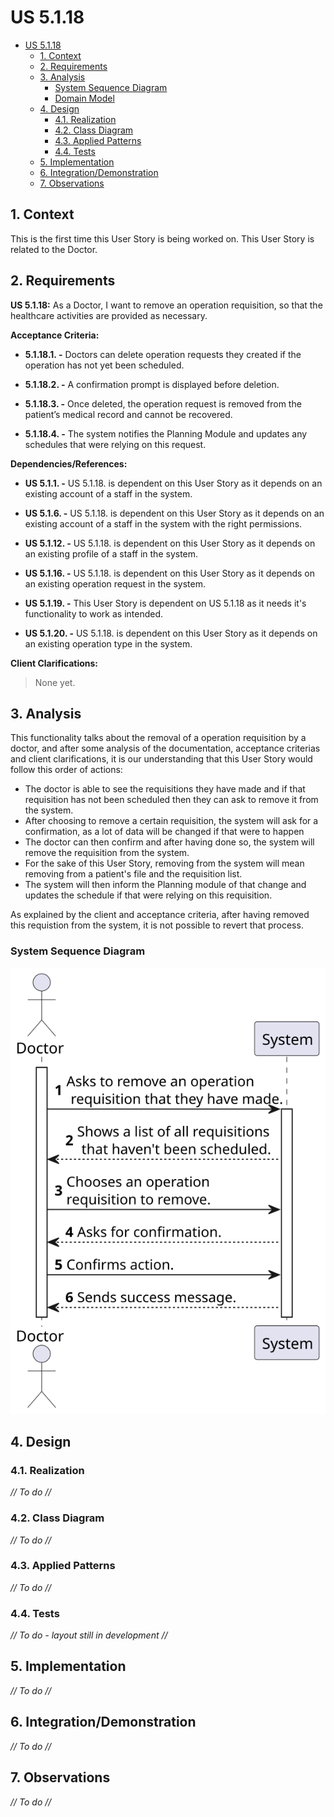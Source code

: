 # US 5.1.18

<!-- TOC -->
- [US 5.1.18](#us-5118)
  - [1. Context](#1-context)
  - [2. Requirements](#2-requirements)
  - [3. Analysis](#3-analysis)
    - [System Sequence Diagram](#system-sequence-diagram)
    - [Domain Model](#domain-model)
  - [4. Design](#4-design)
    - [4.1. Realization](#41-realization)
    - [4.2. Class Diagram](#42-class-diagram)
    - [4.3. Applied Patterns](#43-applied-patterns)
    - [4.4. Tests](#44-tests)
  - [5. Implementation](#5-implementation)
  - [6. Integration/Demonstration](#6-integrationdemonstration)
  - [7. Observations](#7-observations)
<!-- TOC -->


## 1. Context

This is the first time this User Story is being worked on. 
This User Story is related to the Doctor.

## 2. Requirements

**US 5.1.18:** As a Doctor, I want to remove an operation requisition, so that the healthcare activities are provided as necessary. 

**Acceptance Criteria:**

- **5.1.18.1. -** Doctors can delete operation requests they created if the operation has not yet been scheduled. 

- **5.1.18.2. -** A confirmation prompt is displayed before deletion. 

- **5.1.18.3. -** Once deleted, the operation request is removed from the patient’s medical record and cannot be recovered. 

- **5.1.18.4. -** The system notifies the Planning Module and updates any schedules that were relying on this request. 

**Dependencies/References:**

- **US 5.1.1. -** US 5.1.18. is dependent on this User Story as it depends on an existing account of a staff in the system.

- **US 5.1.6. -** US 5.1.18. is dependent on this User Story as it depends on an existing account of a staff in the system with the right permissions.

- **US 5.1.12. -** US 5.1.18. is dependent on this User Story as it depends on an existing profile of a staff in the system.

- **US 5.1.16. -** US 5.1.18. is dependent on this User Story as it depends on an existing operation request in the system.

- **US 5.1.19. -** This User Story is dependent on US 5.1.18 as it needs it's functionality to work as intended.

- **US 5.1.20. -** US 5.1.18. is dependent on this User Story as it depends on an existing operation type in the system.

**Client Clarifications:**

> None yet.

## 3. Analysis

This functionality talks about the removal of a operation requisition by a doctor, and after some analysis of the documentation, acceptance criterias and client clarifications, it is our understanding that this User Story would follow this order of actions:

- The doctor is able to see the requisitions they have made and if that requisition has not been scheduled then they can ask to remove it from the system.
- After choosing to remove a certain requisition, the system will ask for a confirmation, as a lot of data will be changed if that were to happen
- The doctor can then confirm and after having done so, the system will remove the requisition from the system.
- For the sake of this User Story, removing from the system will mean removing from a patient's file and the requisition list.
- The system will then inform the Planning module of that change and updates the schedule if that were relying on this requisition.

As explained by the client and acceptance criteria, after having removed this requistion from the system, it is not possible to revert that process.

### System Sequence Diagram

![SSD](Diagrams/SSD/system-sequence-diagram-doctor.svg)

## 4. Design

### 4.1. Realization

_// To do //_

### 4.2. Class Diagram

_// To do //_

### 4.3. Applied Patterns

_// To do //_

### 4.4. Tests

_// To do - layout still in development //_ 


## 5. Implementation

_// To do //_

## 6. Integration/Demonstration

_// To do //_

## 7. Observations

_// To do //_